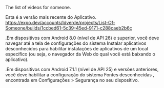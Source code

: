 The list of videos for someone.

Esta é a versão mais recente do Aplicativo.
https://expo.dev/accounts/ldverde/projects/List-Of-Someone/builds/1ccbed61-5c39-45ed-9171-c288caeb2b6c


.Em dispositivos com Android 8.0 (nível de API 26) e superior, você deve navegar até a tela de configurações do sistema Instalar aplicativos desconhecidos para habilitar instalações de aplicativos de um local específico (ou seja, o navegador da Web do qual você está baixando o aplicativo).

.Em dispositivos com Android 7.1.1 (nível de API 25) e versões anteriores, você deve habilitar a configuração do sistema Fontes desconhecidas , encontrada em Configurações > Segurança no seu dispositivo.
